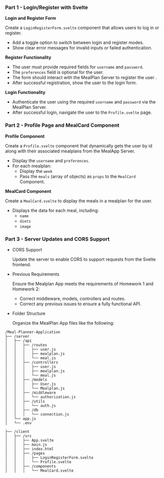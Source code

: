 ### Part 1 - Login/Register with Svelte

**Login and Register Form**

Create a `LoginRegisterForm.svelte` component that allows users to log in or register.
  - Add a toggle option to switch between login and register modes.
  - Show clear error messages for invalid inputs or failed authentication.
    
**Register Functionality**
  - The user must provide required fields for `username` and `password`.
  - The `preferences` field is optional for the user.
  - The form should interact with the MealPlan Server to register the user .
  - After successful registration, show the user to the login form.
    
**Login Functionality**
  - Authenticate the user using the required `username` and `password` via the MealPlan Server.
  - After successful login, navigate the user to the `Profile.svelte` page.


    
### Part 2 - Profile Page and MealCard Component

**Profile Component**

Create a `Profile.svelte` component that dynamically gets the user by id along with their associated mealplans from the MealApp Server.
  - Display the `username` and `preferences`.
  - For each mealplan:
    - Display the `week`
    - Pass the `meals` (array of objects) as `props` to the `MealCard` Component.
      
**MealCard Component**

Create a `MealCard.svelte` to display the meals in a mealplan for the user.
  - Displays the data for each meal, including:
    - `name`
    - `diets`
    - `image`
 

    
### Part 3 - Server Updates and CORS Support

* CORS Support
  
  Update the server to enable CORS to support requests from the Svelte frontend.

* Previous Requirements
  
  Ensure the Mealplan App meets the requirements of Homework 1 and Homework 2:
  - Correct middleware, models, controllers and routes.
  - Correct any previous issues to ensure a fully functional API.
    
* Folder Structure

  Organize the MealPlan App files like the following:
```
/Meal-Planner-Application
├── /server
│   ├── /api
│   │   ├── /routes
│   │   │   ├── user.js
│   │   │   ├── mealplan.js
│   │   │   └── meal.js
│   │   ├── /controllers
│   │   │   ├── user.js
│   │   │   ├── mealplan.js
│   │   │   └── meal.js
│   │   ├── /models
│   │   │   ├── User.js
│   │   │   └── Mealplan.js
│   │   ├── /middleware
│   │   │   └── authorization.js
│   │   ├── /utils
│   │   │   └── auth.js
│   │   ├── /db
│   │   │   └── connection.js
│   └── app.js
│   └── .env

├── /client
│   ├── /src
│   │   ├── App.svelte
│   │   ├── main.js
│   │   ├── index.html
│   │   ├── /pages
│   │   │   ├── LoginRegisterForm.svelte
│   │   │   └── Profile.svelte
│   │   ├── /components
│   │   │   └── MealCard.svelte
```

